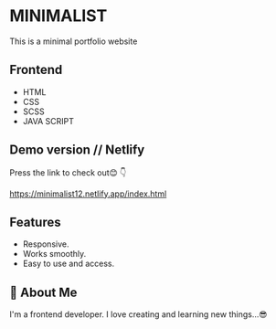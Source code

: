 
# MINIMALIST

This is a minimal portfolio website

## Frontend
- HTML
- CSS
- SCSS
- JAVA SCRIPT
## Demo version // Netlify

Press the link to check out😊 👇

https://minimalist12.netlify.app/index.html
## Features

- Responsive.
- Works smoothly.
- Easy to use and access.


## 🚀 About Me
I'm a frontend developer. I love creating and learning new things...😎
